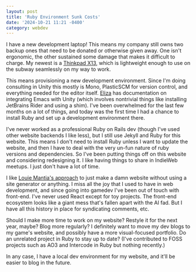 ```yaml
---
layout: post
title: 'Ruby Environment Sunk Costs'
date: '2024-10-21 11:21 -0400'
category: webdev
---
```


I have a new development laptop! This means my company still owns two
backup ones that need to be donated or otherwise given away. One isn't
ergonomic, the other sustained some damage that makes it difficult to
charge. My newest is a [Thinkpad X13](/uses), which is lightweight enough to use on the subway seamlessly on my way to work.

This means provisioning a new development environment. Since I'm doing consulting in Unity this mostly is Mono, PlasticSCM for version control, and everything needed for the editor itself. [Eliza](https://eliza.sh/2022-07-31-using-unity-editor-with-emacs-(part-2).html) has documentation on integrating Emacs with Unity (which involves nontrivial things like installing JetBrains Rider and using a shim). I've been overwhelmed for the last few months on a lot of things, and today was the first time I had a chance to install Ruby and set up a development environment there.

I've never worked as a professional Ruby on Rails dev (though I've used other website backends I like less), but I still use Jekyll and Ruby for this website. This means I don't need to install Ruby unless I want to update the website, and then I have to deal with the very un-fun nature of ruby versions and dependencies. So I've been putting things off on this website and considering redesigning it. I like having things to share in IndieWeb meetups. I just don't have a lot of time.

I like [Louie Mantia's approach](https://lmnt.me/blog/how-to-make-a-damn-website.html) to just make a damn website without using a site generator or anything. I miss all the joy that I used to have in web development, and since going into gamedev I've been out of touch with front-end. I've never used React except for toy projects. The front-end ecosystem looks like a giant mess that's fallen apart with the AI fad. But I have all this history in place for syndicating comments, etc. 

Should I make more time to work on my website? Restyle it for the next year, maybe? Blog more regularly? I definitely want to move my dev blogs to my game's website, and possibly have a more visual-focused portfolio. Do an unrelated project in Ruby to stay up to date? (I've contributed to FOSS projects such as AO3 and Intercode in Ruby but nothing recently.)

In any case, I have a local dev environment for my website, and it'll be easier to blog in the future.
